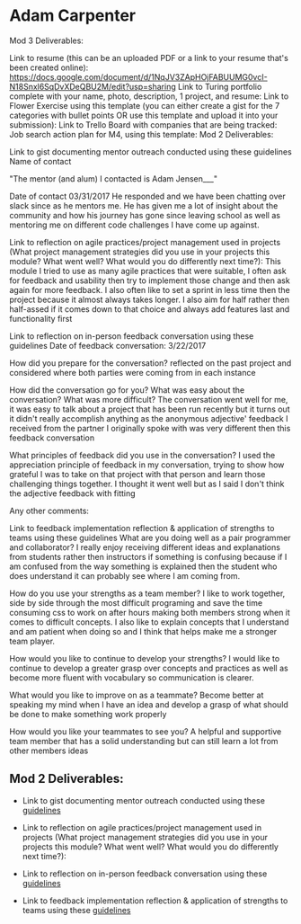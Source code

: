 # Adam Carpenter

Mod 3 Deliverables:

Link to resume (this can be an uploaded PDF or a link to your resume that's been created online): https://docs.google.com/document/d/1NqJV3ZApHOjFABUUMG0vcI-N18Snxl6SqDvXDeQBU2M/edit?usp=sharing
Link to Turing portfolio complete with your name, photo, description, 1 project, and resume:
Link to Flower Exercise using this template (you can either create a gist for the 7 categories with bullet points OR use this template and upload it into your submission):
Link to Trello Board with companies that are being tracked:
Job search action plan for M4, using this template:
Mod 2 Deliverables:

Link to gist documenting mentor outreach conducted using these guidelines
Name of contact

"The mentor (and alum) I contacted is Adam Jensen___"

Date of contact 03/31/2017 He responded and we have been chatting over slack since as he mentors me. He has given me a lot of insight about the community and how his journey has gone since leaving school as well as mentoring me on different code challenges I have come up against.

Link to reflection on agile practices/project management used in projects (What project management strategies did you use in your projects this module? What went well? What would you do differently next time?):
This module I tried to use as many agile practices that were suitable, I often ask for feedback and usability then try to implement those change and then ask again for more feedback. I also often like to set a sprint in less time then the project because it almost always takes longer. I also aim for half rather then half-assed if it comes down to that choice and always add features last and functionality first

Link to reflection on in-person feedback conversation using these guidelines
Date of feedback conversation: 3/22/2017

How did you prepare for the conversation? reflected on the past project and considered where both parties were coming from in each instance

How did the conversation go for you? What was easy about the conversation? What was more difficult? The conversation went well for me, it was easy to talk about a project that has been run recently but it turns out it didn't really accomplish anything as the anonymous adjective' feedback I received from the partner I originally spoke with was very different then this feedback conversation

What principles of feedback did you use in the conversation? I used the appreciation principle of feedback in my conversation, trying to show how grateful I was to take on that project with that person and learn those challenging things together. I thought it went well but as I said I don't think the adjective feedback with fitting

Any other comments:

Link to feedback implementation reflection & application of strengths to teams using these guidelines
What are you doing well as a pair programmer and collaborator? I really enjoy receiving different ideas and explanations from students rather then instructors if something is confusing because if I am confused from the way something is explained then the student who does understand it can probably see where I am coming from.

How do you use your strengths as a team member? I like to work together, side by side through the most difficult programing and save the time consuming css to work on after hours making both members strong when it comes to difficult concepts. I also like to explain concepts that I understand and am patient when doing so and I think that helps make me a stronger team player.

How would you like to continue to develop your strengths? I would like to continue to develop a greater grasp over concepts and practices as well as become more fluent with vocabulary so communication is clearer.

What would you like to improve on as a teammate? Become better at speaking my mind when I have an idea and develop a grasp of what should be done to make something work properly

How would you like your teammates to see you? A helpful and supportive team member that has a solid understanding but can still learn a lot from other members ideas

## Mod 2 Deliverables:
* Link to gist documenting mentor outreach conducted using these [guidelines](https://github.com/turingschool/career-development-curriculum/blob/master/module_two/cold_outreach_i_guidelines.md)

* Link to reflection on agile practices/project management used in projects (What project management strategies did you use in your projects this module? What went well? What would you do differently next time?):

* Link to reflection on in-person feedback conversation using these [guidelines](https://github.com/turingschool/career-development-curriculum/blob/master/module_two/feedback_conversation_reflection_guidelines.md)

* Link to feedback implementation reflection & application of strengths to teams using these [guidelines](https://github.com/turingschool/career-development-curriculum/blob/master/module_two/feedback_implementation_strengths_reflection.md)
